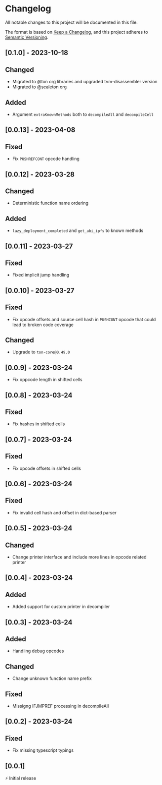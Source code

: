 # Changelog

All notable changes to this project will be documented in this file.

The format is based on [Keep a Changelog](https://keepachangelog.com/en/1.0.0/),
and this project adheres to [Semantic Versioning](https://semver.org/spec/v2.0.0.html).

## [0.1.0] - 2023-10-18

## Changed
- Migrated to @ton org libraries and upgraded tvm-disassembler version
- Migrated to @scaleton org

## Added
- Argument `extraKnownMethods` both to `decompileAll` and `decompileCell`

## [0.0.13] - 2023-04-08

## Fixed
- Fix `PUSHREFCONT` opcode handling

## [0.0.12] - 2023-03-28

## Changed
- Deterministic function name ordering

## Added
- `lazy_deployment_completed` and `get_abi_ipfs` to known methods

## [0.0.11] - 2023-03-27

## Fixed
- Fixed implicit jump handling

## [0.0.10] - 2023-03-27

## Fixed
- Fix opcode offsets and source cell hash in `PUSHCONT` opcode that could lead to broken code coverage

## Changed
- Upgrade to `ton-core@0.49.0`

## [0.0.9] - 2023-03-24
- Fix oppcode length in shifted cells

## [0.0.8] - 2023-03-24

## Fixed
- Fix hashes in shifted cells

## [0.0.7] - 2023-03-24

## Fixed
- Fix opcode offsets in shifted cells

## [0.0.6] - 2023-03-24

## Fixed
- Fix invalid cell hash and offset in dict-based parser

## [0.0.5] - 2023-03-24

## Changed
- Change printer interface and include more lines in opcode related printer

## [0.0.4] - 2023-03-24

## Added
- Added support for custom printer in decompiler

## [0.0.3] - 2023-03-24

## Added
- Handling debug opcodes

## Changed
- Change unknown function name prefix

## Fixed
- Missigng IFJMPREF processing in decompileAll

## [0.0.2] - 2023-03-24

## Fixed
- Fix missing typescript typings

## [0.0.1]

⚡️ Initial release
